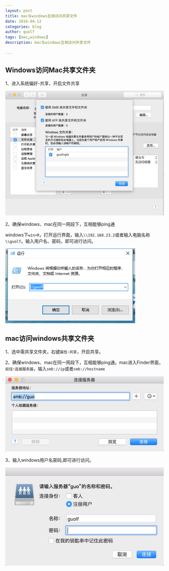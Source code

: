 ```yaml
---
layout: post
title: mac与windows互相访问共享文件
date: 2016-04-12
categories: blog
author: guolf
tags: [mac,windows]
description: mac与windows互相访问共享文件

---
```


## Windows访问Mac共享文件夹

1、进入系统偏好-共享，开启文件共享

![image](/img/2656595B-4AD4-46E2-A335-B79A8CD98BA6.png)

2、确保windows、mac在同一网段下，互相能够ping通

windows下`win+R`，打开运行界面，输入`\\192.168.23.2`或者输入电脑名称`\\guolf`。输入用户名、密码，即可进行访问。

![image](/img/win+R.png)

## mac访问windows共享文件夹

1、选中需共享文件夹，右键`属性`-`共享`，开启共享。

2、确保windows、mac在同一网段下，互相能够ping通。mac进入Finder界面，`前往`-`连接服务器`，输入`smb://ip`或者`smb://hostname`

![image](/img/D51DBB8E-2EC8-439E-B06A-6B0F78BAFEBD.png)

3、输入windows用户名密码,即可进行访问。

![image](/img/D26076C4-F252-49A7-ABB9-AD28F4ACDECE.png)
